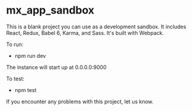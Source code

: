 # mx_app_sandbox

This is a blank project you can use as a development sandbox.
It includes React, Redux, Babel 6, Karma, and Sass. It's built with Webpack.

To run:

* npm run dev

The instance will start up at 0.0.0.0:9000

To test:

* npm test

If you encounter any problems with this project, let us know.